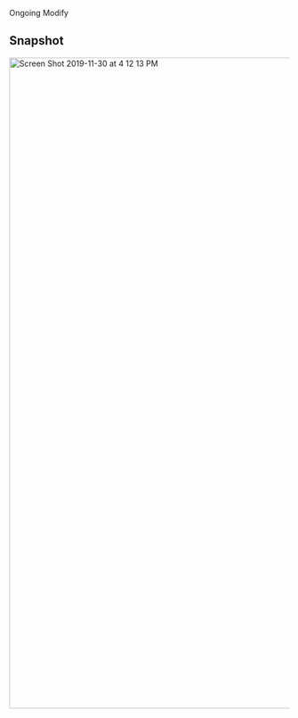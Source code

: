 Ongoing Modify 
## Snapshot
<img width="1169" alt="Screen Shot 2019-11-30 at 4 12 13 PM" src="https://user-images.githubusercontent.com/42711913/69896522-4e67dc00-138c-11ea-81d9-971a979b29d1.png">
